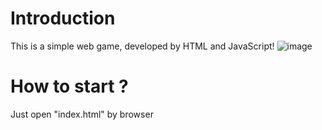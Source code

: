 # Introduction
This is a simple web game, developed by HTML and JavaScript!
![image](https://github.com/YuweiHu/ReactionGame/blob/master/react-game.gif)

# How to start ? 
Just open "index.html" by browser
